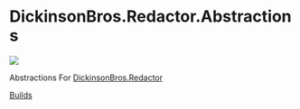 # DickinsonBros.Redactor.Abstractions
<a href="https://www.nuget.org/packages/DickinsonBros.Redactor.Abstractions/">
    <img src="https://img.shields.io/nuget/v/DickinsonBros.Redactor.Abstractions">
</a>

Abstractions For <a href="https://github.com/msdickinson/DickinsonBros.Redactor">DickinsonBros.Redactor</a>

<a href="https://dev.azure.com/marksamdickinson/DickinsonBros/_build?definitionScope=%5CDickinsonBros.Redactor.Abstractions">Builds</a>
